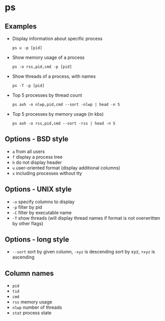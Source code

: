 # ps

## Examples

* Display information about specific process

  `ps u -p [pid]`

* Show memory usage of a process

  `ps -o rss,pid,cmd -p [pid]`

* Show threads of a process, with names

  `ps -T -p [pid]`

* Top 5 processes by thread count

  `ps axh -o nlwp,pid,cmd --sort -nlwp | head -n 5`

* Top 5 processes by memory usage (in kbs)

  `ps axh -o rss,pid,cmd --sort -rss | head -n 5`

## Options - BSD style

* `a` from all users
* `f` display a process tree
* `h` do not display header
* `u` user-oriented format (display additional columns)
* `x` including processes without tty

## Options - UNIX style

* `-o` specify columns to display
* `-p` filter by pid
* `-C` filter by executable name
* `-T` show threads (will display thread names if format is not overwritten by other flags)

## Options - long style

* `--sort` sort by given column, `-xyz` is descending sort by xyz,
  `+xyz` is ascending

## Column names

* `pid`
* `tid`
* `cmd`
* `rss` memory usage
* `nlwp` number of threads
* `stat` process state

